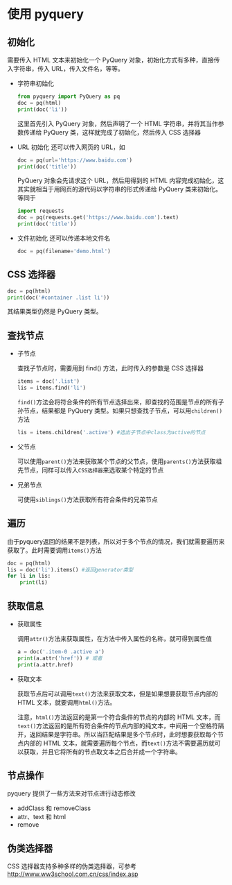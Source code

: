 # 使用 pyquery
## 初始化
需要传入 HTML 文本来初始化一个 PyQuery 对象，初始化方式有多种，直接传入字符串，传入 URL，传入文件名，等等。
* 字符串初始化
  ```python
  from pyquery import PyQuery as pq
  doc = pq(html)
  print(doc('li'))
  ```
  这里首先引入 PyQuery 对象，然后声明了一个 HTML 字符串，并将其当作参数传递给 PyQuery 类，这样就完成了初始化，然后传入 CSS 选择器

* URL 初始化
  还可以传入网页的 URL，如
  ```python
  doc = pq(url='https://www.baidu.com')
  print(doc('title'))
  ```
  PyQuery 对象会先请求这个 URL，然后用得到的 HTML 内容完成初始化，这其实就相当于用网页的源代码以字符串的形式传递给 PyQuery 类来初始化。等同于
  ```python
  import requests
  doc = pq(requests.get('https://www.baidu.com').text)
  print(doc('title'))
  ```

* 文件初始化
  还可以传递本地文件名
  ```python
  doc = pq(filename='demo.html')
  ```
## CSS 选择器
```python
doc = pq(html)
print(doc('#container .list li'))
```
其结果类型仍然是 PyQuery 类型。
## 查找节点
* 子节点
  
  查找子节点时，需要用到 find() 方法，此时传入的参数是 CSS 选择器
  ```python
  items = doc('.list')
  lis = items.find('li')
  ```
  `find()`方法会将符合条件的所有节点选择出来，即查找的范围是节点的所有子孙节点，结果都是 PyQuery 类型。如果只想查找子节点，可以用`children()`方法
  ```python
  lis = items.children('.active') #选出子节点中class为active的节点
  ```
* 父节点
  
  可以使用`parent()`方法来获取某个节点的父节点，使用`parents()`方法获取祖先节点，同样可以传入`CSS选择器`来选取某个特定的节点
* 兄弟节点
  
  可使用`siblings()`方法获取所有符合条件的兄弟节点
## 遍历
由于pyquery返回的结果不是列表，所以对于多个节点的情况，我们就需要遍历来获取了。此时需要调用`items()`方法
```python
doc = pq(html)
lis = doc('li').items() #返回generator类型
for li in lis:
    print(li)
```
## 获取信息
* 获取属性
  
  调用`attr()`方法来获取属性，在方法中传入属性的名称，就可得到属性值
  ```python
  a = doc('.item-0 .active a')
  print(a.attr('href')) # 或者
  print(a.attr.href)
  ```
* 获取文本

  获取节点后可以调用`text()`方法来获取文本，但是如果想要获取节点内部的 HTML 文本，就要调用`html()`方法。
  
  注意，`html()`方法返回的是第一个符合条件的节点的内部的 HTML 文本，而`text()`方法返回的是所有符合条件的节点内部的纯文本，中间用一个空格符隔开，返回结果是字符串。所以当匹配结果是多个节点时，此时想要获取每个节点内部的 HTML 文本，就需要遍历每个节点，而`text()`方法不需要遍历就可以获取，并且它将所有的节点取文本之后合并成一个字符串。
## 节点操作
pyquery 提供了一些方法来对节点进行动态修改
  
* addClass 和 removeClass
* attr、text 和 html
* remove
## 伪类选择器
CSS 选择器支持多种多样的伪类选择器，可参考 http://www.ww3school.com.cn/css/index.asp
